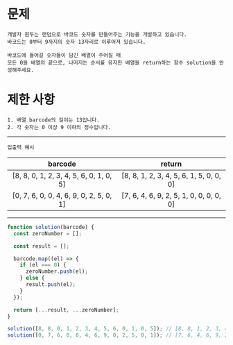 # 문제

```
개발자 원두는 랜덤으로 바코드 숫자를 만들어주는 기능을 개발하고 있습니다.
바코드는 0부터 9까지의 숫자 13자리로 이루어져 있습니다.

바코드에 들어갈 숫자들이 담긴 배열이 주어질 때
모든 0을 배열의 끝으로, 나머지는 순서를 유지한 배열을 return하는 함수 solution을 완성해주세요.
```

# 제한 사항

```
1. 배열 barcode의 길이는 13입니다.
2. 각 숫자는 0 이상 9 이하의 정수입니다.
```

---

`입출력 예시`

|                 barcode                 |                 return                  |
| :-------------------------------------: | :-------------------------------------: |
| [8, 8, 0, 1, 2, 3, 4, 5, 6, 0, 1, 0, 5] | [8, 8, 1, 2, 3, 4, 5, 6, 1, 5, 0, 0, 0] |
| [0, 7, 6, 0, 0, 4, 6, 9, 0, 2, 5, 0, 1] | [7, 6, 4, 6, 9, 2, 5, 1, 0, 0, 0, 0, 0] |

---

```js
function solution(barcode) {
  const zeroNumber = [];

  const result = [];

  barcode.map((el) => {
    if (el === 0) {
      zeroNumber.push(el);
    } else {
      result.push(el);
    }
  });

  return [...result, ...zeroNumber];
}

solution([8, 8, 0, 1, 2, 3, 4, 5, 6, 0, 1, 0, 5]); // [8, 8, 1, 2, 3, 4, 5, 6, 1, 5, 0, 0, 0]
solution([0, 7, 6, 0, 0, 4, 6, 9, 0, 2, 5, 0, 1]); // [7, 6, 4, 6, 9, 2, 5, 1, 0, 0, 0, 0, 0]
```

